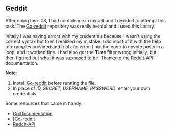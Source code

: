 ## Geddit
After doing task-08, I had confidence in myself and I decided to attempt this task. The [Go-reddit](https://github.com/vartanbeno/go-reddit) repository was really helpful and I used this library.

Initally I was having errors with my credentials because I wasn't using the correct syntax but then I realized my mistake. I did most of it with the help of examples provided and trial and error. I put the code to upvote posts in a loop, and it worked fine. I had also got the **Time** filter wrong initially, but then figured out what it was supposed to be, Thanks to the [Reddit-API](https://www.reddit.com/dev/api) documentation. 

**Note**: 
1. Install [Go-reddit](https://github.com/vartanbeno/go-reddit) before running the file.
2. In place of *ID, SECRET, USERNAME, PASSWORD*, enter your own credentials


Some resources that came in handy:
* [Go:Documentation](https://golang.org/doc/)
* [[Go-reddit](https://github.com/vartanbeno/go-reddit)
* [Reddit-API](https://www.reddit.com/dev/api)
